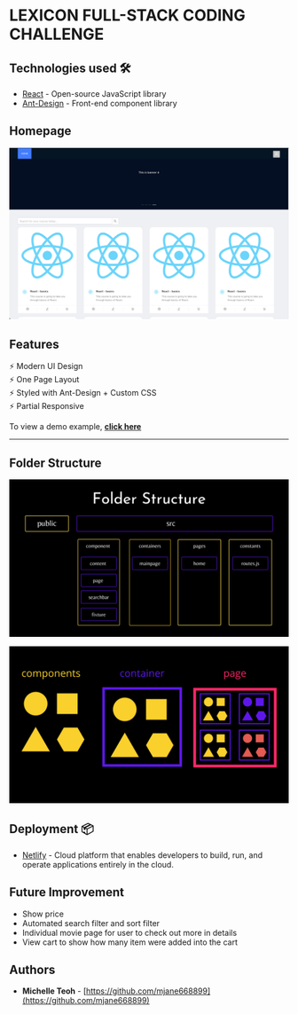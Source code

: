 # LEXICON FULL-STACK CODING CHALLENGE

## Technologies used 🛠️

- [React](https://reactjs.org/) - Open-source JavaScript library
- [Ant-Design](https://ant.design/) - Front-end component library

## Homepage

![Home Page](https://github.com/mjane668899/isobar-ui-coding-challenge/blob/main/public/images/homepage.png)

## Features

⚡️ Modern UI Design\
⚡️ One Page Layout\
⚡️ Styled with Ant-Design + Custom CSS\
⚡️ Partial Responsive

To view a demo example, **[click here](https://laughing-poitras-62ac62.netlify.app)**

---

## Folder Structure

![Folder Structure](https://github.com/mjane668899/isobar-ui-coding-challenge/blob/main/public/images/folder.png)

![Explaination](https://github.com/mjane668899/isobar-ui-coding-challenge/blob/main/public/images/folder1.png)

## Deployment 📦

- [Netlify](https://app.netlify.com/) - Cloud platform that enables developers to build, run, and operate applications entirely in the cloud.

## Future Improvement

- Show price
- Automated search filter and sort filter
- Individual movie page for user to check out more in details
- View cart to show how many item were added into the cart

## Authors

- **Michelle Teoh** - [https://github.com/mjane668899](https://github.com/mjane668899)
